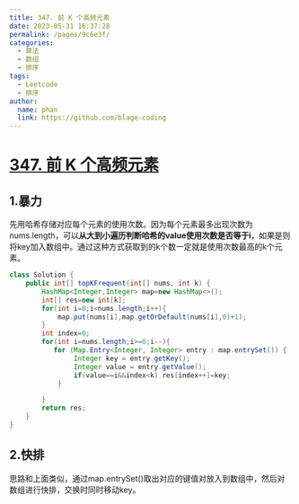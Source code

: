 ```yaml
---
title: 347. 前 K 个高频元素
date: 2023-05-31 16:37:28
permalink: /pages/9c6e3f/
categories:
  - 算法
  - 数组
  - 排序
tags:
  - Leetcode
  - 排序
author: 
  name: phan
  link: https://github.com/blage-coding
---
```

# [347. 前 K 个高频元素](https://leetcode.cn/problems/top-k-frequent-elements/)

## 1.暴力

先用哈希存储对应每个元素的使用次数。因为每个元素最多出现次数为nums.length，可以**从大到小遍历判断哈希的value使用次数是否等于i**，如果是则将key加入数组中。通过这种方式获取到的k个数一定就是使用次数最高的k个元素。

```java
class Solution {
    public int[] topKFrequent(int[] nums, int k) {
        HashMap<Integer,Integer> map=new HashMap<>();
        int[] res=new int[k];
        for(int i=0;i<nums.length;i++){
            map.put(nums[i],map.getOrDefault(nums[i],0)+1);
        }
        int index=0;
        for(int i=nums.length;i>=0;i--){
           for (Map.Entry<Integer, Integer> entry : map.entrySet()) {
                Integer key = entry.getKey();
                Integer value = entry.getValue();
                if(value==i&&index<k) res[index++]=key;
            }

        }
        return res;
    }
}
```

## 2.快排

思路和上面类似，通过map.entrySet()取出对应的键值对放入到数组中，然后对数组进行快排，交换时同时移动key。

